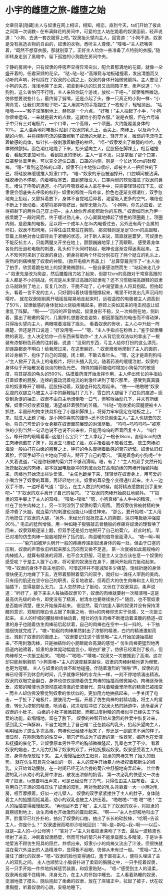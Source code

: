 # 小宇的雌堕之旅-雌堕之始

文章目录[隐藏]主人与奴隶在网上相识，相知，相恋，直到今天，ta们开始了彼此之间第一次调教~
在布满鲜花的房间中，可爱的主人站在跪着的奴隶面前，轻声说道：“小狗，去选一套衣服穿上吧。”奴隶抬头望向主人，回答道：“小狗不选，奴隶是没有挑选衣物的自由的，奴隶的衣物，悉听主人尊便。”
”噗嗤~“主人捂嘴笑着，“既然不想穿衣服，那就别穿了，正好主人给你一些准备了点特别的衣服。”随即转身走到了黑暗中，留下孤独的小狗跪在房间中央。

宁静的房间中，只有奴隶的呼吸声显得异常突出，配合着那满地的花瓣，就像一朵盛开着的，任君采撷的花朵。
”哒~哒~哒~“高跟鞋与地板碰撞着，发出清脆而又动听的声响，好似踩在了奴隶的心跳之上，奴隶的身体开始微微颤抖。主人瞥见了小狗的失态，浅浅地笑了出来，把拿到手边的玩具又放回箱子里，柔声说道：“小狗狗，这么害怕可不行哦，主人来陪你玩个游戏，放松一下吧~。”
奴隶嘴唇微动，彷佛想要说些什么，最终努了努嘴，还是点起了头，像一只真正的小狗一样~
“小狗真乖，让我们来掷骰子吧~”主人用灵巧的手指捏住了一枚骰子，轻轻抛出。
”咕噜噜~~~~“骰子滚落到地上，赫然是一个六点。
”好哦！”主人拍起了小手，“小狗你很幸运吗，一来就是最大的点数，这就给小狗穿衣服。”
说是衣服，但在六号箱子中只有三对电极片，一个口罩，一个高跟，一个项圈。大约能覆盖身体的10%。
主人温柔地将电极片贴到了奴隶的乳头上，舌尖上，肉棒上，以及两个大腿的内侧，并将控制电流的装置绑到了奴隶的大腿上，轻开开关，微弱的电流电击着敏感的肉体，如针扎一般刺激着敏感的神经。
”唔~“奴隶发出了微弱的呻吟，身体微微颤抖。面色潮红地跪了下来，抬头望向主人，屁股搭在脚踝上，相互碰撞着，看起来更加可怜。
看到奴隶的惨状，主人一言不发，只是拿起了那个口罩，口罩整体呈黑色，可以完全遮住口鼻，口罩的内侧，则是一个长达16cm的硅胶棒。
“嗯~”看到这恐怖的口罩，奴隶不自主地张口嘤咛，却被主人一把捏住的下巴，将硅胶棒缓缓推入奴隶口中。
“唔~”奴隶的牙齿被迫撑开，口腔瞬间被沾满，硅胶棒仍不停歇，向着喉咙塞去，直到整根没入，口罩两侧的软管插进了奴隶的鼻孔，堵住了呼吸的通道。小巧的呼吸器被主人拿在手中，只需要轻轻按压下去，奴隶便会彻底失去呼吸的权利~
奴隶的喉咙一阵痉挛，脸色也逐渐变得潮红，双手忽地向上抬起，又颤抖着放下，身体不自觉地后仰着，渴望吸入更多的空气，喉结也不断上下耸动着，渴望将那异物挤出，但却无能为力。
“小狗啊，你先适应着，记得把剩下的两件自己穿上吧~，主人给你弄点能帮助你的东西。”
奴隶如同木乃伊一般呆跪了一段时间后，终于缓过劲儿来，小心翼翼地捧起了银色的项圈戴上。项圈内侧，是密集的电极，足以将一个成年人在3s内电昏过去，另外还有两个金属的环扣，奴隶不知何用，只得任由其耷拉在胸前。
那双鞋则是足足12cm的高跟鞋，穿戴上后绝对会让脚背处于紧绷的状态，对于新人来说，简直就是噩梦，可奴隶也不能反抗主人，只能两腿叉开坐在地上，颤颤巍巍地穿上了高跟鞋。
感受着身体各处的压迫和电极的刺激，乳头和下头同时勃起，眼神也逐渐变得迷离起来。
主人不知何时来到了奴隶的身边，俯身将那两个环扣分别扣在了两个挺立的乳头上，突然的刺痛唤醒了奴隶的神智。（掀开电极片再盖上）
”总算穿戴完毕了~“主人拍了拍手，欣赏着跪在地上的奴隶微微颤抖，一股自豪感油然而生：”站起来走几步~“
奴隶先是改为爬姿，然后腰腹用力站了起来，但那12cm的高跟对于常穿高跟的主人都是不小的挑战，何况是从未穿过高跟的奴隶呢？还不习惯极端高跟鞋的奴隶立马就跌到了地上，反复几次后，干脆不动了，心中渴望着主人将其抱起。但抬起头，看着一言不发的主人，只好颤抖着扶墙慢慢撑起来，嘴里不时发出几声沉闷的嘤咛。
就在奴隶刚刚离开墙摇摇晃晃地走起来时，远程遥控的电极被主人调高到了50%，奴隶敏感的身体犹如火烧般疼痛起来，脖颈上突如其来的电击彻底让奴隶乱了阵脚。
“啊——”沉闷的声音响起，奴隶身形不稳，又一次摔倒在地，侧趴着，露出了粉嫩的菊穴，几番挣扎想要改变姿势，都因那强烈的电击而不得动弹，只得抬头望向主人，两眼噙着泪摇了摇头。
看着奴隶的惨状，主人心中升起一阵痛楚，但还是开口说道：”好没用哦——“
”嗯，“主人手指点在粉唇上，”鉴于奴隶糟糕的表现，主人决定给你一点东西来帮助你~“
主人从背后变戏法似的拿出了一根装有浓郁粉色药液的注射器，说道：”没用的东西，亏主人给你打扮的这么漂亮，却连路都走不明白！给我爬过来，在这里躺好。“
奴隶艰难地爬到了主人的面前，转过身躺下，抱住了自己的双腿，闭上眼，不敢去看针头。
”嗯，这才是乖狗狗吗~“主人掀开了乳头上的电极片，将针头插入乳尖。随着药液的缓缓注射，奴隶的身体似乎开始散发着淡淡的粉色光芒。
特殊的媚药能临时增加小狗菊穴的敏感度，将其提高的龟头的500%。估摸着药液开始发挥作用，主人伸出修长的手指拍打着奴隶的屁股，连绵的震动混着电流的刺激传递到了菊穴那里。
感受到真真骚痒的奴隶睁开了眼睛，屁股扭动着，双腿也开始乱蹬起来。
“啪——啪啪啪”奴隶乱蹬的双腿立马被主人手中的藤鞭抽打了几下，雪白的大腿留下了红色的痕迹~
感受到急促的抽击，奴隶不由自主地想倒吸一口气，但喉咙抽动几下，并未有所缓解，奴隶只好收紧双腿，渴望减轻着强烈的苦痛。
“咔哒~”刚收紧的双腿便被主人抓住，半圆形的拘束铁具扣在了小腿和脚踝上，将努力牢牢固定在地板之上。
“下来，就进入正题了哦，是小狗你喜欢的雌堕~还不快快谢谢主人。”主人也褪去的衣物，将自己可爱的少女身躯在奴隶面前展现的淋漓尽致。
“呜呜~呜呜呜呜~”被塞住的小狗当然一句话也说不也说不出来啦，只能用呜呜的声音回复主人。
“呜什么，睁开你的眼睛看看~这是什么宝贝？”主人拿起了一根长18cm，直径3cm的仿生肉棒佩戴在了胯下，奴隶立马羞红了脸，双手捂着脸不敢看过去。
放生肉棒如海浪一般拍打在白嫩的翘臀之上，狰狞的龟头摩擦着敏感的菊穴折皱。奴隶依旧红着脸，但双手却不自主地向下探去，掰开了自己的菊穴。
“真是着急的小狗呢~”主人笑着说道，“可是你粉嫩的菊穴并不够润滑啊。嗯，有了！”主人的双手突然开始抚摸起奴隶的肉棒，那本就因电极脉冲的刺激而处在高潮边缘的肉棒开始颤抖起来，肉棒也开始流出些许爱液。
“主任也跪坐下来，轻轻伏在奴隶身上，用可爱的小嘴含住了奴隶的耳垂，再轻轻地吐出，奴隶的耳朵整个变得通红起来。主人一边双手不停，一边呼着气道：“那么，在主人数到1的时候，就将精液悉数射到手里来吧~”
“3”奴隶的双手离开了自己的菊穴。
“2”奴隶的肉棒开始疯狂地颤抖。
“1”奴隶的双手攀上了主人的双峰。
“噗呲~噗呲”
“嗯，小狗真棒”主人手中的精液，一半吐在了仿生肉棒之上，另一半则涂到了奴隶的菊穴周围。
而奴隶彷佛被射精的快感冲昏了头脑，就连菊穴的刺激也没能让ta缓过神来。
“那么，要开始啦~”主人用力地摁住了奴隶的大腿，“另外，未经允许就抚摸主人的胸部，惩罚电极脉冲强度90%。”
电击的猛然增强，用一种如锤子狠狠敲击骨髓般的疼痛将奴隶的理智唤了回来，奴隶双眼逐渐上翻，但双手还是努力地掰开了自己的菊穴。
趁此时机，早已对准的仿生肉棒一股脑地撑开了括约肌，向温暖的倡导里面滑入。
“唔—啊~啊————”菊穴如被斧头劈开一般的疼痛传递到奴隶身体的每一处，但由于口塞的压制，奴隶的声音依旧听起来那么沉闷而又微不足道。
第一次就被如此超规格的肉棒插入，就算有精液的润滑，也不会太舒服，可是主人又怎应该在意一个奴隶的感受呢？于是主人狠下心来，将可爱的奴隶压在身下，腰间开始用力挺动起来。
“唔~”奴隶的身体不自主地前仰，可惜这样并不能减轻多少痛楚，饱经折磨的身体很快便无力地瘫了下去，连带着那掰着菊穴的双手，就好似一滩任人宰割的美肉。只有括约肌还在坚守自己的职责，反复地收紧，但再巨大的仿生肉棒和主人用力的抽插下，显得是那么无力。
主人忽然停止了挺动，又伏在了奴隶耳边，柔声说道：”听好了，接下来主人每抽插奴隶10下，奴隶的肉棒就要射一次精液哦~这是最高优先级的命令，即使没有了精液，射清水也要继续执行~“
随后，也不管奴隶是否能听清楚，便又开始操弄起来。
很显然，菊穴初逢人事的奴隶并没有保持清醒的意识，双眼的眼白也占据了荆襄之地，但ta的肉棒却忠实于快感，又一次挺立起来。
主人的纤细的腰肢继续抽动着，粗壮的仿生肉棒不断搅动着温暖的肠道~奴隶的身子也随着仿生肉棒前后起伏着，自己的肉棒也在空中一抖一抖的。
十下抽插很快就完成了。“嗷~”勃起的肉棒果然射出了浓郁的精液，白灼的精液激射而出，溅到了奴隶的的面庞上。
”奴隶要记住这个感觉哦~“主人开始加速抽插起来，”不用刺激肉棒，只是抽插你的小屁眼就会高潮的感觉~“
仿生肉棒更猛烈地再肠道内驰骋着，奴隶的身体晃动幅度变小，眼白扩散了，仿佛已经累到了极点，但肉棒却又一次挺立起来。
“啪啪~””啪啪~“”噗嗤~“奴隶又一次被推到了高潮，这次却只能射到胸前
“小狗真棒~”主人的速度越来越快，奴隶的肉棒射精也更为频繁，也更为短缓。
主人与奴隶的肉体不断地碰撞，伴随着激烈的”啪啪“声，奴隶的肉棒已经得不到休息的时间，几乎就像坏掉的水龙头一样，一刻不停地喷涌出精液。
奴隶的双眼完全翻白，身体也仅仅是随着仿生肉棒的抽插而微微晃动，肉棒逐渐低垂，浓郁的精液也逐渐彻底被清澈的爱液替代，意味着精囊里所有的精液已被掏空~
而主人却仿佛没察觉到奴隶的惨状似的，更加用力地抽插起来。一手关闭了电击，一手扯下了电极片，腰肢用力一挺，开启了仿生肉棒的射精功能，将主人的爱液，转化为浓郁的精液，喷涌着，如决堤般冲进了奴隶火热的肠道中，逐渐灌满了奴隶的小肚子。
白嫩的小肚子微微鼓起，而那过度射精的肉棒似乎已经失去了性爱的功能，软塌塌地，留在了胯下。
奴隶的神智开始从激烈的性爱中恢复过来，感到乳尖一阵酥麻，不自主地扶上了自己唯二还在勃起的乳头，抬起头望向主人，明明经历了这么多次高潮，肉棒也已经硬不起来了，却还是一副欲求不满的样子。
很显然，在刚刚激烈的性交中，菊穴俨然成为了奴隶的第一性器官，媚药也在爱液和抚摸的催化下，让奴隶原本男性平坦的胸部微微隆起，乳晕也大了不少。
看着奴隶的媚态，主人用力打掉了奴隶的双手，开始抚摸起奴隶。奴隶感受着主人的抚摸，身体渐渐放松下来。
主人慢慢抽出仿生阳具，奴隶的肉棒又有了抬头的趋势。
就在仿生阳具完全抽出的一刻，主人的双手开始暴力地揉捏着那新生的椒乳，又开始耸动腰肢，在一时间已经无法合拢的菊穴中舒服地肏弄起来。
丝丝香甜的乳汁从幼小的乳房中渗出，散发出浓郁的奶香。
第一次泌乳的快感又一次击垮了奴隶，ta想要叫出声来，可是已经没有了力气，只得任由主人摆布着。
主人将用自己丰满的双峰压住了奴隶的双乳，两对勃起的乳头背靠着一大一小两对乳房，相互摩擦着，好似一对儿壁人。
奴隶的双手紧紧搂住了主人的脖子，身体随着主人的抽插而摇晃着，幼小的双乳也被主人挤压着。
“啪啪啪~”“啪 啪”“啪！”主人的抽插变得缓慢起来。
“再也回不去了哦”，主人拉下了奴隶的双手，将奴隶的肩膀摁到地上，放生肉棒也开始激烈的震动起来。
“啊——”主人也舒服地叫出了声，脸蛋早已红扑扑的，抽出了奴隶的口枷，抽出了长长的硅胶棒，“哈啊~告诉主人，你是什么？”
奴隶虚弱而略带沙哑地回到：”啊~是~斯哈~我~啊——以后~就是~主人的~小公母狗！“
”答对了~“主人对着奴隶亲吻了下去，最后一波精液也喷射了进去，冲刷着奴隶肠壁，然而可怜的菊穴并不能承载那么多精液，于是许多地爱液不顾仿生阳具的阻拦，井喷出来。奴隶小小的肉棒又流出了汁液，但很快就混在菊穴外溢出的人造精液中，显得极不起眼，彷佛从未有过一般。
”乖哦~“主人搂住了雌化的奴隶~
”嗯~“奴隶的脸也变得通红，羞于直视主人，便将头埋进了主人的双乳之间。
主人也顺势让小脑袋扑进了柔软的胸脯之中，一只手揽着奴隶，另一只手开始一件件地拆掉惩罚装置，和奴隶贴贴~。
”唔~“感受到主人的温柔，奴隶再也绷不住精神，浑身无力，在主人的怀抱中睡去。
主人看着熟睡的奴隶，宠溺地摸了摸头，随后抱起了柔嫩的奴隶，放在了床铺正中，拉起了被子，伏在奴隶胸膛，听着奴隶的心跳，安稳地睡下。
